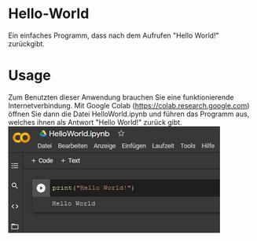 # Hello-World
Ein einfaches Programm, dass nach dem Aufrufen "Hello World!" zurückgibt.

# Usage
Zum Benutzten dieser Anwendung brauchen Sie eine funktionierende Internetverbindung. Mit Google Colab (https://colab.research.google.com) öffnen Sie dann die Datei HelloWorld.ipynb und führen das Programm aus, welches ihnen als Antwort "Hello World!" zurück gibt.  
<img src="https://github.com/julian1198/Hello-World/blob/main/HelloWorld.PNG">
